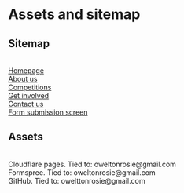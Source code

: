 <h1>Assets and sitemap</h1>

<h2>Sitemap</h2>
<br>
<a href="https://prospective-snz-website.pages.dev/" target="_blank">Homepage
<br>
<a href="https://prospective-snz-website.pages.dev/about_us" target="_blank">About us</a>
<br>
<a href="https://prospective-snz-website.pages.dev/competitions" target="_blank">Competitions</a>
<br>
<a href="https://prospective-snz-website.pages.dev/get_involved" target="_blank">Get involved
<br>
<a href="https://prospective-snz-website.pages.dev/contact_us" target="_blank">Contact us</a>
<br>
<a href="https://prospective-snz-website.pages.dev/form_finish" target="blank">Form submission screen</a>


<h2>Assets</h2>
<br>
Cloudflare pages. Tied to: oweltonrosie@gmail.com
<br>
Formspree. Tied to: oweltonrosie@gmail.com
<br>
GitHub. Tied to: owelttonrosie@gmail.com
